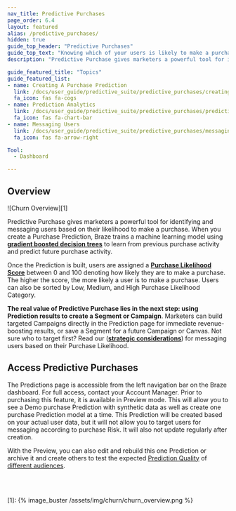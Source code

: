 ```yaml
---
nav_title: Predictive Purchases
page_order: 6.4
layout: featured
alias: /predictive_purchases/
hidden: true
guide_top_header: "Predictive Purchases"
guide_top_text: "Knowing which of your users is likely to make a purchase is a crucial insight for growing businesses. Without it, how do you decide which campaigns to build? Who should receive discounts and promotions? Where to spend a limited budget? Braze helps answer these questions with Predictive Purchase, a machine learning model that makes it easy for marketing teams to understand future purchasing behavior and focus their resources on revenue-maximizing campaigns."
description: "Predictive Purchase gives marketers a powerful tool for identifying and messaging users based on their likelihood to make a purchase. "

guide_featured_title: "Topics"
guide_featured_list:
- name: Creating A Purchase Prediction
  link: /docs/user_guide/predictive_suite/predictive_purchases/creating_a_purchase_prediction/
  fa_icon: fas fa-cogs
- name: Prediction Analytics
  link: /docs/user_guide/predictive_suite/predictive_purchases/prediction_analytics/
  fa_icon: fas fa-chart-bar
- name: Messaging Users
  link: /docs/user_guide/predictive_suite/predictive_purchases/messaging_users/
  fa_icon: fas fa-arrow-right

Tool:
  - Dashboard

---
```


## Overview

![Churn Overview][1]

Predictive Purchase gives marketers a powerful tool for identifying and messaging users based on their likelihood to make a purchase. When you create a Purchase Prediction, Braze trains a machine learning model using __[gradient boosted decision trees](https://en.wikipedia.org/wiki/Gradient_boosting)__ to learn from previous purchase activity and predict future purchase activity. 

Once the Prediction is built, users are assigned a __[Purchase Likelihood Score]({{site.baseurl}}/user_guide/predictive_suite/predictive_purchases/prediction_analytics/#purchase_score)__ between 0 and 100 denoting how likely they are to make a purchase. The higher the score, the more likely a user is to make a purchase. Users can also be sorted by Low, Medium, and High Purchase Likelihood Category. 

__The real value of Predictive Purchase lies in the next step: using Prediction results to create a Segment or Campaign__. Marketers can build targeted Campaigns directly in the Prediction page for immediate revenue-boosting results, or save a Segment for a future Campaign or Canvas. Not sure who to target first? Read our (__[strategic considerations]({{site.baseurl}}/user_guide/predictive_suite/predictive_purchases/messaging_users/#strategy)__)  for messaging users based on their Purchase Likelihood.


## Access Predictive Purchases

The Predictions page is accessible from the left navigation bar on the Braze dashboard. For full access, contact your Account Manager. Prior to purchasing this feature, it is available in Preview mode. This will allow you to see a Demo purchase Prediction with synthetic data as well as create one purchase Prediction model at a time. This Prediction will be created based on your actual user data, but it will not allow you to target users for messaging according to purchase Risk. It will also not update regularly after creation.

With the Preview, you can also edit and rebuild this one Prediction or archive it and create others to test the expected [Prediction Quality]({{site.baseurl}}/user_guide/predictive_suite/predictive_purchases/prediction_analytics/#prediction_quality) of [different audiences]({{site.baseurl}}/user_guide/predictive_suite/predictive_purchases/creating_a_purchase_prediction/#audience).

<br><br>

[1]: {% image_buster /assets/img/churn/churn_overview.png %}

